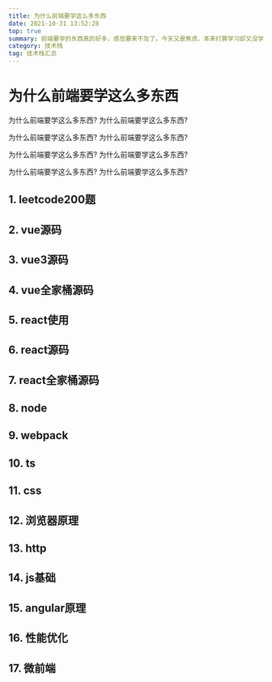 ```yaml
---
title: 为什么前端要学这么多东西
date: 2021-10-31 13:52:28
top: true
summary: 前端要学的东西真的好多，感觉要来不及了。今天又是焦虑，本来打算学习却又没学习的一天。
category: 技术栈
tag: 技术栈汇总
---
```


# 为什么前端要学这么多东西

为什么前端要学这么多东西? 为什么前端要学这么多东西?

为什么前端要学这么多东西? 为什么前端要学这么多东西?

为什么前端要学这么多东西? 为什么前端要学这么多东西?

为什么前端要学这么多东西? 为什么前端要学这么多东西?

## 1. leetcode200题

## 2. vue源码

## 3. vue3源码

## 4. vue全家桶源码

## 5. react使用

## 6. react源码

## 7. react全家桶源码

## 8. node

## 9. webpack

## 10. ts

## 11. css

## 12. 浏览器原理

## 13. http

## 14. js基础

## 15. angular原理

## 16. 性能优化

## 17. 微前端

